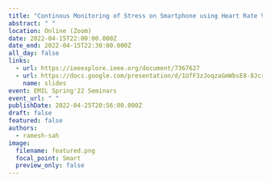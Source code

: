 ```yaml
---
title: "Continous Monitoring of Stress on Smartphone using Heart Rate Variability"
abstract: " "
location: Online (Zoom)
date: 2022-04-15T22:00:00.000Z
date_end: 2022-04-15T22:30:00.000Z
all_day: false
links:
  - url: https://ieeexplore.ieee.org/document/7367627
  - url: https://docs.google.com/presentation/d/1UfF3zJoqzaGmWbsE8-8JcrK2OmFnGEXOyRzH4AaVKbc/edit?usp=sharing
    name: slides
event: EMIL Spring'22 Seminars
event_url: " "
publishDate: 2022-04-25T20:56:00.000Z
draft: false
featured: false
authors:
  - ramesh-sah
image:
  filename: featured.png
  focal_point: Smart
  preview_only: false
---
```


